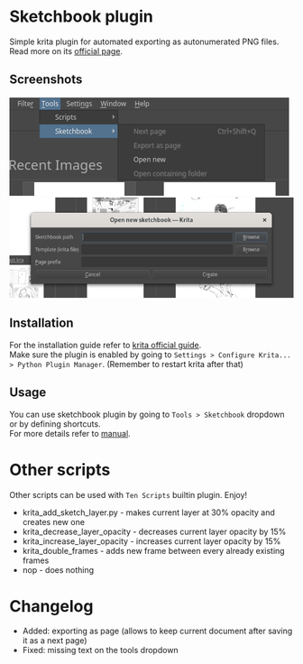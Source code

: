 # Sketchbook plugin
Simple krita plugin for automated exporting as autonumerated PNG files. Read more on its [official page](https://krita-artists.org/t/sketchbook-like-exports-organizer-extension/106387).

## Screenshots
![toolbar](./sketchbook/screenshots/toolbar.png) ![create sketchbook dialog](./sketchbook/screenshots/create_sketchbook_dialog.png)

## Installation
For the installation guide refer to [krita official guide](https://docs.krita.org/en/user_manual/python_scripting/install_custom_python_plugin.html).  
Make sure the plugin is enabled by going to `Settings > Configure Krita... > Python Plugin Manager`. (Remember to restart krita after that)  

## Usage
You can use sketchbook plugin by going to `Tools > Sketchbook` dropdown or by defining shortcuts.  
For more details refer to [manual](https://saysaeqo.github.io/krita-scripts/sketchbook/manual.html).

# Other scripts
Other scripts can be used with `Ten Scripts` builtin plugin. Enjoy!  
- krita_add_sketch_layer.py - makes current layer at 30% opacity and creates new one
- krita_decrease_layer_opacity - decreases current layer opacity by 15%
- krita_increase_layer_opacity - increases current layer opacity by 15%
- krita_double_frames - adds new frame between every already existing frames
- nop - does nothing

# Changelog

- Added: exporting as page (allows to keep current document after saving it as a next page)
- Fixed: missing text on the tools dropdown
